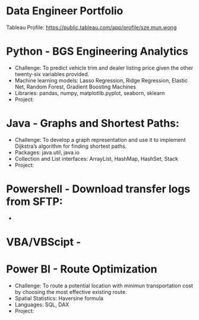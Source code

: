 # Data Engineer Portfolio
Tableau Profile: https://public.tableau.com/app/profile/sze.mun.wong

# Python - BGS Engineering Analytics
* Challenge: To predict vehicle trim and dealer listing price given the other twenty-six variables provided.
* Machine learning models: Lasso Regression, Ridge Regression, Elastic Net, Random Forest, Gradient Boosting Machines
* Libraries: pandas, numpy, matplotlib.pyplot, seaborn, sklearn
* Project:

# Java - Graphs and Shortest Paths:
* Challenge: To develop a graph representation and use it to implement Dijkstra’s algorithm for finding shortest paths.
* Packages: java.util, java.io
* Collection and List interfaces: ArrayList, HashMap, HashSet, Stack
* Project: 

# Powershell - Download transfer logs from SFTP:
* 

# VBA/VBScipt - 

# Power BI - Route Optimization
* Challenge: To route a potential location with minimun transportation cost by choosing the most effective existing route.
* Spatial Statistics: Haversine formula
* Languages: SQL, DAX
* Project: 
